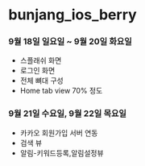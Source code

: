 # bunjang_ios_berry

### 9월 18일 일요일 ~ 9월 20일 화요일 
- 스플래쉬 화면
- 로그인 화면 
- 전체 뼈대 구성
- Home tab view 70% 정도


### 9월 21일 수요일, 9월 22일 목요일 
- 카카오 회원가입 서버 연동
- 검색 뷰
- 알림-키워드등록,알림설정뷰
